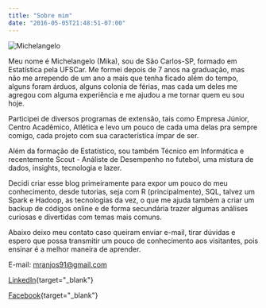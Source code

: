 ```yaml
---
title: "Sobre mim"
date: "2016-05-05T21:48:51-07:00"
---
```


![Michelangelo](/about/Michelangelo.png)

Meu nome é Michelangelo (Mika), sou de São Carlos-SP, formado em Estatística pela UFSCar. Me formei depois de 7 anos na graduação, mas não me arrependo de um ano a mais que tenha ficado além do tempo, alguns foram árduos, alguns colonia de férias, mas cada um deles me agregou com alguma experiência e me ajudou a me tornar quem eu sou hoje.

Participei de diversos programas de extensão, tais como Empresa Júnior, Centro Acadêmico, Atlética e levo um pouco de cada uma delas pra sempre comigo, cada projeto com sua característica ímpar de ser.

Além da formação de Estatístico, sou também Técnico em Informática e recentemente Scout - Análiste de Desempenho no futebol, uma mistura de dados, insights, tecnologia e lazer.

Decidi criar esse blog primeiramente para expor um pouco do meu conhecimento, desde tutorias, seja com R (principalmente), SQL, talvez um Spark e Hadoop, as tecnologias da vez, o que me ajuda também a criar um backup de códigos online e de forma secundária trazer algumas análises curiosas e divertidas com temas mais comuns. 

Abaixo deixo meu contato caso queiram enviar e-mail, tirar dúvidas e espero que possa transmitir um pouco de conhecimento aos visitantes, pois ensinar é a melhor maneira de aprender.

E-mail: mranjos91@gmail.com

[LinkedIn](https://www.linkedin.com/in/michelangelo-redondo-dos-anjos-2a817551/){target="_blank"}

[Facebook](https://www.facebook.com/michelangelo.r.a?ref=bookmarks){target="_blank"}

